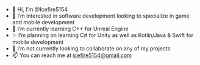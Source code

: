 - 👋 Hi, I’m @Icefire5154
- 👀 I’m interested in software development looking to specialize in game and mobile development
- 🌱 I’m currently learning C++ for Unreal Engine 
- ✨ I’m planning on learning C# for Unity as well as Kotlin/Java & Swift for mobile development
- 💞️ I’m not currently looking to collaborate on any of my projects
- 📫 You can reach me at icefire5154@gmail.com

<!---
Icefire5154/Icefire5154 is a ✨ special ✨ repository because its `README.md` (this file) appears on your GitHub profile.
You can click the Preview link to take a look at your changes.
--->
